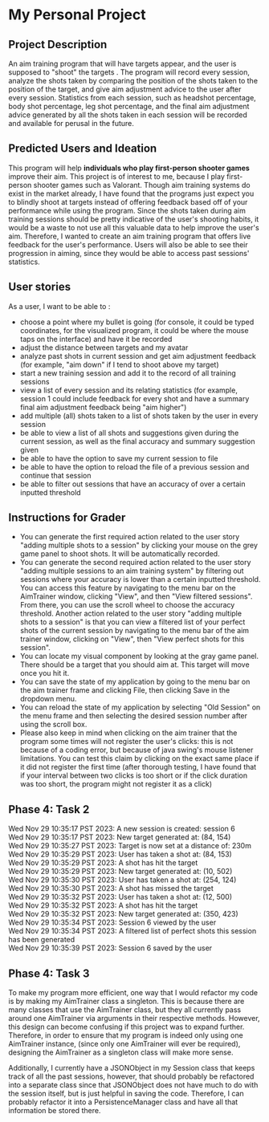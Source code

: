 # My Personal Project

## Project Description
An aim training program that will have targets appear, and the user is supposed to "shoot" the targets . 
The program will record every session, analyze the shots taken by comparing the position
of the shots taken to the position of the target, and give aim adjustment advice to the user after every session. 
Statistics from each session, such as headshot percentage, body shot percentage, leg shot 
percentage, and the final aim adjustment advice generated by all the shots taken in each session will be recorded and 
available for perusal in the future.

## Predicted Users and Ideation
This program will help **individuals who play first-person shooter games** improve their aim. This project is of interest to
me, because I play first-person shooter games such as Valorant. Though aim training systems do exist in the market
already, I have found that the programs just expect you to blindly shoot at targets instead of offering feedback based 
off of your performance while using the program. Since the shots taken during aim training sessions should be pretty 
indicative of the user's shooting habits, it would be a waste to not use all this valuable data to help improve the 
user's aim. Therefore, I wanted to create an aim training program that offers live feedback for the user's performance. 
Users will also be able to see their progression in aiming, since they would be able to access past sessions' 
statistics.
 

## User stories
As a user, I want to be able to :
- choose a point where my bullet is going (for console, it could be typed coordinates, for
the visualized program, it could be where the mouse taps on the interface) and have it be recorded
- adjust the distance between targets and my avatar
- analyze past shots in current session and get aim adjustment feedback (for example, "aim down" if I tend to 
shoot above my target)
- start a new training session and add it to the record of all training sessions
- view a list of every session and its relating statistics (for example, session 1 could include feedback for every shot and have a summary
 final aim adjustment feedback being "aim higher")
- add multiple (all) shots taken to a list of shots taken by the user in every session
- be able to view a list of all shots and suggestions given during the current session, as well as the final accuracy and summary 
suggestion given
- be able to have the option to save my current session to file
- be able to have the option to reload the file of a previous session and continue that session
- be able to filter out sessions that have an accuracy of over a certain inputted threshold

## Instructions for Grader 
- You can generate the first required action related to the user story "adding multiple shots to a session" by clicking
your mouse on the grey game panel to shoot shots. It will be automatically recorded.
- You can generate the second required action related to the user story "adding multiple sessions to an aim training 
system" by filtering out sessions where your accuracy is lower than a certain inputted threshold. You can access this 
feature by navigating to the menu bar on the AimTrainer window, clicking "View", and then "View filtered sessions". From 
there, you can use the scroll wheel to choose the accuracy threshold. Another action related to the user story "adding 
multiple shots to a session" is that you can view a filtered list of your perfect shots of the current session by 
navigating to the menu bar of the aim trainer window, clicking on "View", then "View perfect shots for this session".
- You can locate my visual component by looking at the gray game panel. There should be a target that you 
should aim at. This target will move once you hit it.
- You can save the state of my application by going to the menu bar on the aim trainer frame and clicking File, then 
clicking Save in the dropdown menu.
- You can reload the state of my application by selecting "Old Session" on the menu frame and then selecting the desired
session number after using the scroll box. 
- Please also keep in mind when clicking on the aim trainer that the program some times will not register the user's 
clicks: this is not because of a coding error, but because of java swing's mouse listener limitations. You can test this
claim by clicking on the exact same place if it did not register the first time (after thorough testing, I have found 
that if your interval between two clicks is too short or if the click duration was too short, the program might not 
register it as a click)

## Phase 4: Task 2
Wed Nov 29 10:35:17 PST 2023: A new session is created: session 6 \
Wed Nov 29 10:35:17 PST 2023: New target generated at: (84, 154) \
Wed Nov 29 10:35:27 PST 2023: Target is now set at a distance of: 230m \
Wed Nov 29 10:35:29 PST 2023: User has taken a shot at: (84, 153) \
Wed Nov 29 10:35:29 PST 2023: A shot has hit the target \
Wed Nov 29 10:35:29 PST 2023: New target generated at: (10, 502) \
Wed Nov 29 10:35:30 PST 2023: User has taken a shot at: (254, 124) \
Wed Nov 29 10:35:30 PST 2023: A shot has missed the target \
Wed Nov 29 10:35:32 PST 2023: User has taken a shot at: (12, 500) \
Wed Nov 29 10:35:32 PST 2023: A shot has hit the target \
Wed Nov 29 10:35:32 PST 2023: New target generated at: (350, 423) \
Wed Nov 29 10:35:34 PST 2023: Session 6 viewed by the user \
Wed Nov 29 10:35:34 PST 2023: A filtered list of perfect shots this session has been generated \
Wed Nov 29 10:35:39 PST 2023: Session 6 saved by the user

## Phase 4: Task 3
To make my program more efficient, one way that I would refactor my code is by 
making my AimTrainer class a singleton. This is because there are many classes 
that use the AimTrainer class, but they all currently pass around one AimTrainer 
via arguments in their respective methods. However, this design can become confusing
if this project was to expand further. Therefore, in order to ensure that my program
is indeed only using one AimTrainer instance, (since only one AimTrainer will ever be
required), designing the AimTrainer as a singleton class will make more sense. 

Additionally, I currently have a JSONObject in my Session class that keeps track of all
the past sessions, however, that should probably be refactored into a separate class since
that JSONObject does not have much to do with the session itself, but is just helpful in saving
the code. Therefore, I can probably refactor it into a PersistenceManager class and have all that 
information be stored there.